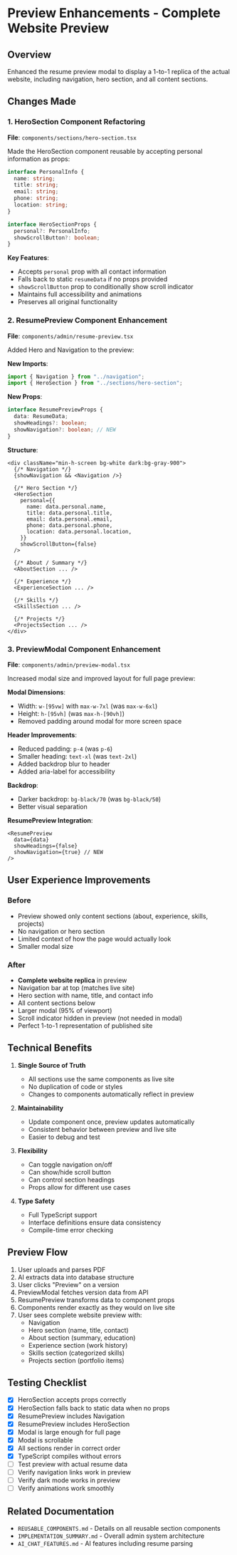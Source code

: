 # Preview Enhancements - Complete Website Preview

## Overview

Enhanced the resume preview modal to display a 1-to-1 replica of the actual website, including navigation, hero section, and all content sections.

## Changes Made

### 1. HeroSection Component Refactoring

**File**: `components/sections/hero-section.tsx`

Made the HeroSection component reusable by accepting personal information as props:

```typescript
interface PersonalInfo {
  name: string;
  title: string;
  email: string;
  phone: string;
  location: string;
}

interface HeroSectionProps {
  personal?: PersonalInfo;
  showScrollButton?: boolean;
}
```

**Key Features**:

- Accepts `personal` prop with all contact information
- Falls back to static `resumeData` if no props provided
- `showScrollButton` prop to conditionally show scroll indicator
- Maintains full accessibility and animations
- Preserves all original functionality

### 2. ResumePreview Component Enhancement

**File**: `components/admin/resume-preview.tsx`

Added Hero and Navigation to the preview:

**New Imports**:

```typescript
import { Navigation } from "../navigation";
import { HeroSection } from "../sections/hero-section";
```

**New Props**:

```typescript
interface ResumePreviewProps {
  data: ResumeData;
  showHeadings?: boolean;
  showNavigation?: boolean; // NEW
}
```

**Structure**:

```tsx
<div className="min-h-screen bg-white dark:bg-gray-900">
  {/* Navigation */}
  {showNavigation && <Navigation />}

  {/* Hero Section */}
  <HeroSection
    personal={{
      name: data.personal.name,
      title: data.personal.title,
      email: data.personal.email,
      phone: data.personal.phone,
      location: data.personal.location,
    }}
    showScrollButton={false}
  />

  {/* About / Summary */}
  <AboutSection ... />

  {/* Experience */}
  <ExperienceSection ... />

  {/* Skills */}
  <SkillsSection ... />

  {/* Projects */}
  <ProjectsSection ... />
</div>
```

### 3. PreviewModal Component Enhancement

**File**: `components/admin/preview-modal.tsx`

Increased modal size and improved layout for full page preview:

**Modal Dimensions**:

- Width: `w-[95vw]` with `max-w-7xl` (was `max-w-6xl`)
- Height: `h-[95vh]` (was `max-h-[90vh]`)
- Removed padding around modal for more screen space

**Header Improvements**:

- Reduced padding: `p-4` (was `p-6`)
- Smaller heading: `text-xl` (was `text-2xl`)
- Added backdrop blur to header
- Added aria-label for accessibility

**Backdrop**:

- Darker backdrop: `bg-black/70` (was `bg-black/50`)
- Better visual separation

**ResumePreview Integration**:

```tsx
<ResumePreview
  data={data}
  showHeadings={false}
  showNavigation={true} // NEW
/>
```

## User Experience Improvements

### Before

- Preview showed only content sections (about, experience, skills, projects)
- No navigation or hero section
- Limited context of how the page would actually look
- Smaller modal size

### After

- **Complete website replica** in preview
- Navigation bar at top (matches live site)
- Hero section with name, title, and contact info
- All content sections below
- Larger modal (95% of viewport)
- Scroll indicator hidden in preview (not needed in modal)
- Perfect 1-to-1 representation of published site

## Technical Benefits

1. **Single Source of Truth**

   - All sections use the same components as live site
   - No duplication of code or styles
   - Changes to components automatically reflect in preview

2. **Maintainability**

   - Update component once, preview updates automatically
   - Consistent behavior between preview and live site
   - Easier to debug and test

3. **Flexibility**

   - Can toggle navigation on/off
   - Can show/hide scroll button
   - Can control section headings
   - Props allow for different use cases

4. **Type Safety**
   - Full TypeScript support
   - Interface definitions ensure data consistency
   - Compile-time error checking

## Preview Flow

1. User uploads and parses PDF
2. AI extracts data into database structure
3. User clicks "Preview" on a version
4. PreviewModal fetches version data from API
5. ResumePreview transforms data to component props
6. Components render exactly as they would on live site
7. User sees complete website preview with:
   - Navigation
   - Hero section (name, title, contact)
   - About section (summary, education)
   - Experience section (work history)
   - Skills section (categorized skills)
   - Projects section (portfolio items)

## Testing Checklist

- [x] HeroSection accepts props correctly
- [x] HeroSection falls back to static data when no props
- [x] ResumePreview includes Navigation
- [x] ResumePreview includes HeroSection
- [x] Modal is large enough for full page
- [x] Modal is scrollable
- [x] All sections render in correct order
- [x] TypeScript compiles without errors
- [ ] Test preview with actual resume data
- [ ] Verify navigation links work in preview
- [ ] Verify dark mode works in preview
- [ ] Verify animations work smoothly

## Related Documentation

- `REUSABLE_COMPONENTS.md` - Details on all reusable section components
- `IMPLEMENTATION_SUMMARY.md` - Overall admin system architecture
- `AI_CHAT_FEATURES.md` - AI features including resume parsing
